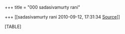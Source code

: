 +++
title = "000 sadasivamurty rani"

+++
[[sadasivamurty rani	2010-09-12, 17:31:34 [Source](https://groups.google.com/g/bvparishat/c/FACkDXI5EOc)]]



[TABLE]

  

